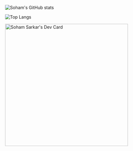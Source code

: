 

<!--
**sohhamm/sohhamm** is a ✨ _special_ ✨ repository because its `README.md` (this file) appears on your GitHub profile.

Here are some ideas to get you started:

- 🔭 I’m currently working on ...
- 🌱 I’m currently learning ...
- 👯 I’m looking to collaborate on ...
- 🤔 I’m looking for help with ...
- 💬 Ask me about ...
- 📫 How to reach me: ...
- 😄 Pronouns: ...
- ⚡ Fun fact: ...
-->

![Soham's GitHub stats](https://github-readme-stats.vercel.app/api?username=sohhamm&count_private=true&show_icons=true&theme=nightowl)

![Top Langs](https://github-readme-stats.vercel.app/api/top-langs/?username=sohhamm&count_private=true&show_icons=true&theme=nightowl)
    
<a href="https://app.daily.dev/sohhamm"><img src="https://api.daily.dev/devcards/ffd47041b5e8431ab43e420bc3c46a65.png?r=qnh" width="400" alt="Soham Sarkar's Dev Card"/></a>
